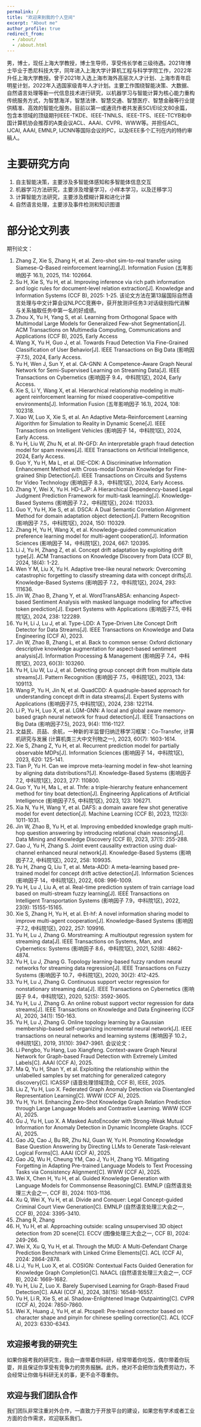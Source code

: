 ```yaml
---
permalink: /
title: "欢迎来到我的个人空间"
excerpt: "About me"
author_profile: true
redirect_from: 
  - /about/
  - /about.html
---
```


男，博士，现任上海大学教授，博士生导师，享受伟长学者三级待遇。2021年博士毕业于悉尼科技大学，同年进入上海大学计算机工程与科学学院工作，2022年升任上海大学教授。曾于2021年入选上海市海外高层次人才计划、上海市青年启明星计划，2022年入选国家级青年人才计划。主要工作围绕智能决策、大数据、自然语言处理等新一代信息技术进行研究，以机器学习与智能计算为核心能力重构传统服务方式，为智慧海洋，智慧法律、智慧交通、智慧医疗、智慧金融等行业提供精准、高效的智能化服务。目前以第一或通讯作者共发表SCI/EI论文80余篇，包含本领域的顶级期刊IEEE-TKDE、IEEE-TNNLS、IEEE-TFS、IEEE-TCYB和中国计算机协会推荐的A类会议ACL、AAAI、CVPR、WWW等。并担任ACL, IJCAI, AAAI, EMNLP, IJCNN等国际会议的PC，以及IEEE多个汇刊在内的特约审稿人。

主要研究方向
======
1. 自主智能决策，主要涉及多智能体感知和多智能体信息交互
2. 机器学习方法研究，主要涉及增量学习，小样本学习，以及迁移学习
3. 计算智能方法研究，主要涉及模糊计算和进化计算
4. 自然语言处理，主要涉及事件检测和知识图谱   

部分论文列表
======
期刊论文：
1. Zhang Z, Xie S, Zhang H, et al. Zero-shot sim-to-real transfer using Siamese-Q-Based reinforcement learning[J]. Information Fusion (五年影响因子 16.1), 2025, 114: 102664.
2. Su H, Xie S, Yu H, et al. Improving inference via rich path information and logic rules for document-level relation extraction[J]. Knowledge and Information Systems (CCF B), 2025: 1-25. 该论文方法在第13届国际自然语言处理与中文计算会议NLPCC竞赛中，获开放测评任务3:对话级别指代消解与关系抽取任务中第一名的好成绩。
3. Zhou X, Yu H, Yang S, et al. Learning from Orthogonal Space with Multimodal Large Models for Generalized Few-shot Segmentation[J]. ACM Transactions on Multimedia Computing, Communications and Applications (CCF B), 2025, Early Access
4. Wang X, Yu H, Guo J, et al. Towards Fraud Detection Via Fine-Grained Classification of User Behavior[J]. IEEE Transactions on Big Data (影响因子7.5), 2024, Early Access.
5. Yu H, Wen J, Sun Y, et al. CA-GNN: A Competence-Aware Graph Neural Network for Semi-Supervised Learning on Streaming Data[J]. IEEE Transactions on Cybernetics (影响因子 9.4，中科院1区), 2024, Early Access.
6. Xie S, Li Y, Wang X, et al. Hierarchical relationship modeling in multi-agent reinforcement learning for mixed cooperative–competitive environments[J]. Information Fusion (五年影响因子 16.1), 2024, 108: 102318.
7. Xiao W, Luo X, Xie S, et al. An Adaptive Meta-Reinforcement Learning Algorithm for Simulation to Reality in Dynamic Scene[J]. IEEE Transactions on Intelligent Vehicles (影响因子 14，中科院1区), 2024, Early Access.
8. Yu H, Liu W, Zhu N, et al. IN-GFD: An interpretable graph fraud detection model for spam reviews[J]. IEEE Transactions on Artificial Intelligence, 2024, Early Access.
9. Guo Y, Yu H, Ma L, et al. DIE-CDK: A Discriminative Information Enhancement Method with Cross-modal Domain Knowledge for Fine-grained Ship Detection[J]. IEEE Transactions on Circuits and Systems for Video Technology (影响因子 8.3，中科院1区), 2024, Early Access.
10. Zhang Y, Wei X, Yu H. HD-LJP: A Hierarchical Dependency-based Legal Judgment Prediction Framework for multi-task learning[J]. Knowledge-Based Systems (影响因子 7.2，中科院1区), 2024: 112033.
11. Guo Y, Yu H, Xie S, et al. DSCA: A Dual Semantic Correlation Alignment Method for domain adaptation object detection[J]. Pattern Recognition (影响因子 7.5，中科院1区), 2024, 150: 110329.
12. Zhang H, Yu H, Wang X, et al. Knowledge-guided communication preference learning model for multi-agent cooperation[J]. Information Sciences (影响因子 14，中科院1区), 2024, 667: 120395.
13. Li J, Yu H, Zhang Z, et al. Concept drift adaptation by exploiting drift type[J]. ACM Transactions on Knowledge Discovery from Data (CCF B), 2024, 18(4): 1-22.
14. Wen Y M, Liu X, Yu H. Adaptive tree-like neural network: Overcoming catastrophic forgetting to classify streaming data with concept drifts[J]. Knowledge-Based Systems (影响因子 7.2，中科院1区), 2024, 293: 111636.
15. Jin W, Zhao B, Zhang Y, et al. WordTransABSA: enhancing Aspect-based Sentiment Analysis with masked language modeling for affective token prediction[J]. Expert Systems with Applications (影响因子7.5, 中科院1区), 2024, 238: 122289.
16. Yu H, Li J, Lu J, et al. Type-LDD: A Type-Driven Lite Concept Drift Detector for Data Streams[J]. IEEE Transactions on Knowledge and Data Engineering (CCF A), 2023.
17. Jin W, Zhao B, Zhang L, et al. Back to common sense: Oxford dictionary descriptive knowledge augmentation for aspect-based sentiment analysis[J]. Information Processing & Management (影响因子 7.4，中科院1区), 2023, 60(3): 103260.
18. Yu H, Liu W, Lu J, et al. Detecting group concept drift from multiple data streams[J]. Pattern Recognition (影响因子 7.5，中科院1区), 2023, 134: 109113.
19. Wang P, Yu H, Jin N, et al. QuadCDD: A quadruple-based approach for understanding concept drift in data streams[J]. Expert Systems with Applications (影响因子7.5, 中科院1区), 2024, 238: 122114.
20. Li P, Yu H, Luo X, et al. LGM-GNN: A local and global aware memory-based graph neural network for fraud detection[J]. IEEE Transactions on Big Data (影响因子7.5), 2023, 9(4): 1116-1127.
21. 文益民、员喆、余航，一种新的半监督归纳迁移学习框架：Co-Transfer, 计算机研究与发展 (计算机类三大中文刊物之一), 2023, 60(7): 1603-1614.
22. Xie S, Zhang Z, Yu H, et al. Recurrent prediction model for partially observable MDPs[J]. Information Sciences (影响因子 14，中科院1区), 2023, 620: 125-141.
23. Tian P, Yu H. Can we improve meta-learning model in few-shot learning by aligning data distributions?[J]. Knowledge-Based Systems (影响因子7.2, 中科院1区), 2023, 277: 110800.
24. Guo Y, Yu H, Ma L, et al. Thfe: a triple-hierarchy feature enhancement method for tiny boat detection[J]. Engineering Applications of Artificial Intelligence (影响因子7.5, 中科院1区), 2023, 123: 106271.
25. Xia N, Yu H, Wang Y, et al. DAFS: a domain aware few shot generative model for event detection[J]. Machine Learning (CCF B), 2023, 112(3): 1011-1031.
26. Jin W, Zhao B, Yu H, et al. Improving embedded knowledge graph multi-hop question answering by introducing relational chain reasoning[J]. Data Mining and Knowledge Discovery (CCF B), 2023, 37(1): 255-288.
27. Gao J, Yu H, Zhang S. Joint event causality extraction using dual-channel enhanced neural network[J]. Knowledge-Based Systems (影响因子7.2, 中科院1区), 2022, 258: 109935.
28. Yu H, Zhang Q, Liu T, et al. Meta-ADD: A meta-learning based pre-trained model for concept drift active detection[J]. Information Sciences (影响因子 14，中科院1区), 2022, 608: 996-1009.
29. Yu H, Lu J, Liu A, et al. Real-time prediction system of train carriage load based on multi-stream fuzzy learning[J]. IEEE Transactions on Intelligent Transportation Systems (影响因子 7.9，中科院1区), 2022, 23(9): 15155-15165.
30. Xie S, Zhang H, Yu H, et al. Et-hf: A novel information sharing model to improve multi-agent cooperation[J]. Knowledge-Based Systems (影响因子7.2, 中科院1区), 2022, 257: 109916.
31. Yu H, Lu J, Zhang G. Morstreaming: A multioutput regression system for streaming data[J]. IEEE Transactions on Systems, Man, and Cybernetics: Systems (影响因子 8.6，中科院1区), 2021, 52(8): 4862-4874.
32. Yu H, Lu J, Zhang G. Topology learning-based fuzzy random neural networks for streaming data regression[J]. IEEE Transactions on Fuzzy Systems (影响因子 10.7，中科院1区), 2020, 30(2): 412-425.
33. Yu H, Lu J, Zhang G. Continuous support vector regression for nonstationary streaming data[J]. IEEE Transactions on Cybernetics (影响因子 9.4，中科院1区), 2020, 52(5): 3592-3605.
34. Yu H, Lu J, Zhang G. An online robust support vector regression for data streams[J]. IEEE Transactions on Knowledge and Data Engineering (CCF A), 2020, 34(1): 150-163.
35. Yu H, Lu J, Zhang G. Online topology learning by a Gaussian membership-based self-organizing incremental neural network[J]. IEEE transactions on neural networks and learning systems (影响因子 10.2，中科院1区), 2019, 31(10): 3947-3961.
会议论文：
1. Li Pengbo, Yu Hang, Luo Xiangfeng. Context-aware Graph Neural Network for Graph-based Fraud Detection with Extremely Limited Labels[C]. AAAI (CCF A), 2025.
2. Ma Q, Yu H, Shan Y, et al. Exploiting the relationship within the unlabelled samples by set matching for generalized category discovery[C]. ICASSP (语音处理领域顶会, CCF B), IEEE, 2025.
3. Liu Z, Yu H, Luo X. Federated Graph Anomaly Detection via Disentangled Representation Learning[C]. WWW (CCF A), 2025. 
4. Yu H, Yu H. Enhancing Zero-Shot Knowledge Graph Relation Prediction through Large Language Models and Contrastive Learning. WWW (CCF A), 2025.
5. Gu J, Yu H, Luo X. A Masked AutoEncoder with Strong-Weak Mutual Information for Anomaly Detection in Dynamic Incomplete Graphs. (CCF A), 2025.
6. Gao JQ, Cao J, Bu RR, Zhu NJ, Guan W, Yu H. Promoting Knowledge Base Question Answering by Directing LLMs to Generate Task-relevant Logical Forms[C]. AAAI (CCF A), 2025.
7. Gao JQ, Wu H, Cheung YM, Cao J, Yu H, Zhang YG. Mitigating Forgetting in Adapting Pre-trained Language Models to Text Processing Tasks via Consistency Alignment[C]. WWW (CCF A), 2025.
8. Wei X, Chen H, Yu H, et al. Guided Knowledge Generation with Language Models for Commonsense Reasoning[C]. EMNLP (自然语言处理三大会之一, CCF B), 2024: 1103-1136.
9. Xu Q, Wei X, Yu H, et al. Divide and Conquer: Legal Concept-guided Criminal Court View Generation[C]. EMNLP (自然语言处理三大会之一, CCF B), 2024: 3395-3410.
10. Zhang R, Zhang
11. H, Yu H, et al. Approaching outside: scaling unsupervised 3D object detection from 2D scene[C]. ECCV (图像处理三大会之一, CCF B), 2024: 249-266.
12. Wei X, Xu Q, Yu H, et al. Through the MUD: A Multi-Defendant Charge Prediction Benchmark with Linked Crime Elements[C]. ACL (CCF A), 2024: 2864-2878.
13. Li J, Yu H, Luo X, et al. COSIGN: Contextual Facts Guided Generation for Knowledge Graph Completion[C]. NAACL (自然语言处理三大会之一, CCF B), 2024: 1669-1682.
14. Yu H, Liu Z, Luo X. Barely Supervised Learning for Graph-Based Fraud Detection[C]. AAAI (CCF A), 2024, 38(15): 16548-16557.
15. Yu H, Li R, Xie S, et al. Shadow-Enlightened Image Outpainting[C]. CVPR (CCF A), 2024: 7850-7860.
16. Wei X, Huang J, Yu H, et al. Ptcspell: Pre-trained corrector based on character shape and pinyin for chinese spelling correction[C]. ACL (CCF A), 2023: 6330-6343.

欢迎报考我的研究生
------
如果你报考我的研究生，我会一直带着你科研，经常带着你吃饭，偶尔带着你玩耍，并且保证你享受有竞争力的劳务报酬。此外，绝对不会把你当免费劳动力，不会经常让你做与科研无关的事，更不会不尊重你。

欢迎与我们团队合作
------
我们团队非常注重对外合作，一直致力于开放平台的建设，如果您有学术或者工业方面的合作需求，欢迎联系我们。

